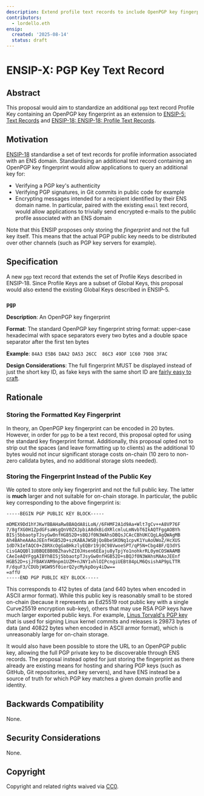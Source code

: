 ```yaml
---
description: Extend profile text records to include OpenPGP key fingerprint
contributors:
  - lordello.eth
ensip:
  created: '2025-08-14'
  status: draft
---
```


# ENSIP-X: PGP Key Text Record

## Abstract

This proposal would aim to standardize an additional `pgp` text record Profile Key containing an OpenPGP key fingerprint as an extension to [ENSIP-5: Text Records](https://docs.ens.domains/ensip/5) and [ENSIP-18: ENSIP-18: Profile Text Records](https://docs.ens.domains/ensip/18).

## Motivation

[ENSIP-18](https://docs.ens.domains/ensip/18/) standardise a set of text records for profile information associated with an ENS domain. Standardising an additional text record containing an OpenPGP key fingerprint would allow applications to query an additional key for:

- Verifying a PGP key's authenticity
- Verifying PGP signatures, in Git commits in public code for example
- Encrypting messages intended for a recipient identified by their ENS domain name. In particular, paired with the existing `email` text record, would allow applications to trivially send encrypted e-mails to the public profile associated with an ENS domain

Note that this ENSIP proposes only storing the _fingerprint_ and not the full key itself. This means that the actual PGP public key needs to be distributed over other channels (such as PGP key servers for example).

## Specification

A new `pgp` text record that extends the set of Profile Keys described in ENSIP-18. Since Profile Keys are a subset of Global Keys, this proposal would also extend the existing Global Keys described in ENSIP-5.

### `pgp`

**Description**: An OpenPGP key fingerprint

**Format**: The standard OpenPGP key fingerprint string format: upper-case hexadecimal with space separators every two bytes and a double space separator after the first ten bytes

**Example**: `84A3 E5B6 DAA2 DA53 26CC  86C3 49DF 1C60 79D8 3FAC`

**Design Considerations**: The full fingerprint MUST be displayed instead of just the short key ID, as fake keys with the same short ID are [fairly easy to craft](https://lkml.org/lkml/2016/8/15/445).

## Rationale

### Storing the Formatted Key Fingerprint

In theory, an OpenPGP key fingerprint can be encoded in 20 bytes. However, in order for `pgp` to be a text record, this proposal opted for using the standard key fingerprint format. Additionally, this proposal opted not to strip out the spaces (and leave formatting up to clients) as the additional 10 bytes would not incur significant storage costs on-chain (10 zero to non-zero calldata bytes, and no additional storage slots needed).

### Storing the Fingerprint Instead of the Public Key

We opted to store only key fingerprint and not the full public key. The latter is **much** larger and not suitable for on-chain storage. In particular, the public key corresponding to the above fingerprint is:

```
-----BEGIN PGP PUBLIC KEY BLOCK-----

mDMEX9Dd1hYJKwYBBAHaRw8BAQdA8iLoN//6FHMF2A1d9Aa+Wlt7gCv++A8VP76F
7/8gfXG0H1ZpdGFsaWsgQnV0ZXJpbiA8dkBidXRlcmluLmNvbT6IkAQTFggAOBYh
BISj5bbaotpTJsyGw0nfHGB52D+sBQJf0N3WAhsDBQsJCAcCBhUKCQgLAgQWAgMB
Ah4BAheAAAoJEEnfHGB52D+szKABAJWSBjQoBbeSKONq1cpvK1YuAoUWoZ/HcXUS
1dD7kIeTAQC0+Z8RXcOgGaBHkzlyEQBr19j0C98VwoeSPT/qP5N+Cbg4BF/Q3dYS
CisGAQQBl1UBBQEBB0BZhavhZI0JHsen6EEaju8yTpjYo1nohkrRL0ymCOSWAAMB
CAeIeAQYFggAIBYhBISj5bbaotpTJsyGw0nfHGB52D+sBQJf0N3WAhsMAAoJEEnf
HGB52D+sjJYBAKVAM9npm1UZM+nJNY1vhlOIPcngiUEBt84pLM6QsishAP9pLTTR
F/dquF3/CDUbjWGW95f0ierQ2ycMykpDoy4iDw==
=affU
-----END PGP PUBLIC KEY BLOCK-----
```

This corresponds to 412 bytes of data (and 640 bytes when encoded in ASCII armor format). While this public key is reasonably small to be stored on-chain (because it represents an Ed25519 root public key with a single Curve25519 encryption sub-key), others that may use RSA PGP keys have much larger exported public keys. For example, [Linus Torvald's PGP key](https://git.kernel.org/pub/scm/docs/kernel/pgpkeys.git/plain/keys/79BE3E4300411886.asc) that is used for signing Linux kernel commits and releases is 29873 bytes of data (and 40822 bytes when encoded in ASCII armor format), which is unreasonably large for on-chain storage.

It would also have been possible to store the URL to an OpenPGP public key, allowing the full PGP private key to be discoverable through ENS records. The proposal instead opted for just storing the fingerprint as there already are existing means for hosting and sharing PGP keys (such as GitHub, Git repositories, and key servers), and have ENS instead be a source of truth for which PGP key matches a given domain profile and identity.

## Backwards Compatibility

None.

## Security Considerations

None.

## Copyright

Copyright and related rights waived via [CC0](https://creativecommons.org/publicdomain/zero/1.0/).
